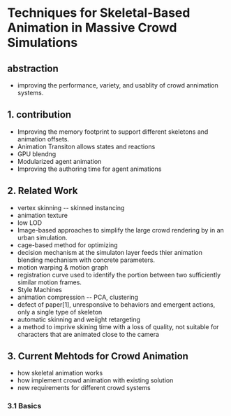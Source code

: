 # Techniques for Skeletal-Based Animation in Massive Crowd Simulations

## abstraction
- improving the performance, variety, and usablity of crowd annimation systems.

## 1. contribution
- Improving the memory footprint to support different skeletons and animation offsets.  
- Animation Transiton allows states and reactions  
- GPU blendng  
- Modularized agent animation  
- Improving the authoring time for agent animations  

## 2. Related Work  
- vertex skinning -- skinned instancing  
- animation texture  
- low LOD  
- Image-based approaches to simplify the large crowd rendering by in an urban simulation.  
- cage-based method for optimizing  
- decision mechanism at the simulaton layer feeds thier animation blending mechanism with concrete parameters.  
- motion warping & motion graph  
- registration curve used to identify the portion between two sufficiently similar motion frames.  
- Style Machines  
- animation compression -- PCA, clustering  
- defect of paper[1], unresponsive to behaviors and emergent actions, only a single type of skeleton  
- automatic skinning and weiight retargeting  
- a method to imprive skining time with a loss of quality, not suitable for characters that are animated close to the camera  


## 3. Current Mehtods for Crowd Animation  
- how skeletal animation works  
- how implement crowd animation with existing solution  
- new requirements for different crowd systems  

### 3.1 Basics  
